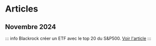 # Articles

## Novembre 2024
::: info Blackrock créer un ETF avec le top 20 du S&P500.
[Voir l'article](blog/2024/novembre/ishares-sp20)
:::
